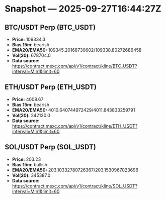 # Snapshot — 2025-09-27T16:44:27Z

## BTC/USDT Perp (BTC_USDT)
- **Price:** 109334.3
- **Bias 15m:** bearish
- **EMA20/EMA50:** 109345.20168730602/109338.80272686458
- **Vol(20):** 678704.0
- **Data source:** https://contract.mexc.com/api/v1/contract/kline/BTC_USDT?interval=Min1&limit=60

## ETH/USDT Perp (ETH_USDT)
- **Price:** 4008.67
- **Bias 15m:** bearish
- **EMA20/EMA50:** 4010.640744972429/4011.843833259791
- **Vol(20):** 242130.0
- **Data source:** https://contract.mexc.com/api/v1/contract/kline/ETH_USDT?interval=Min1&limit=60

## SOL/USDT Perp (SOL_USDT)
- **Price:** 203.23
- **Bias 15m:** bullish
- **EMA20/EMA50:** 203.10332780726367/203.1530967023696
- **Vol(20):** 345387.0
- **Data source:** https://contract.mexc.com/api/v1/contract/kline/SOL_USDT?interval=Min1&limit=60

